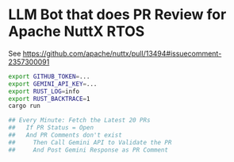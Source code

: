# LLM Bot that does PR Review for Apache NuttX RTOS

See https://github.com/apache/nuttx/pull/13494#issuecomment-2357300091

```bash
export GITHUB_TOKEN=...
export GEMINI_API_KEY=...
export RUST_LOG=info 
export RUST_BACKTRACE=1
cargo run

## Every Minute: Fetch the Latest 20 PRs
##   If PR Status = Open
##   And PR Comments don't exist
##     Then Call Gemini API to Validate the PR
##     And Post Gemini Response as PR Comment
```
